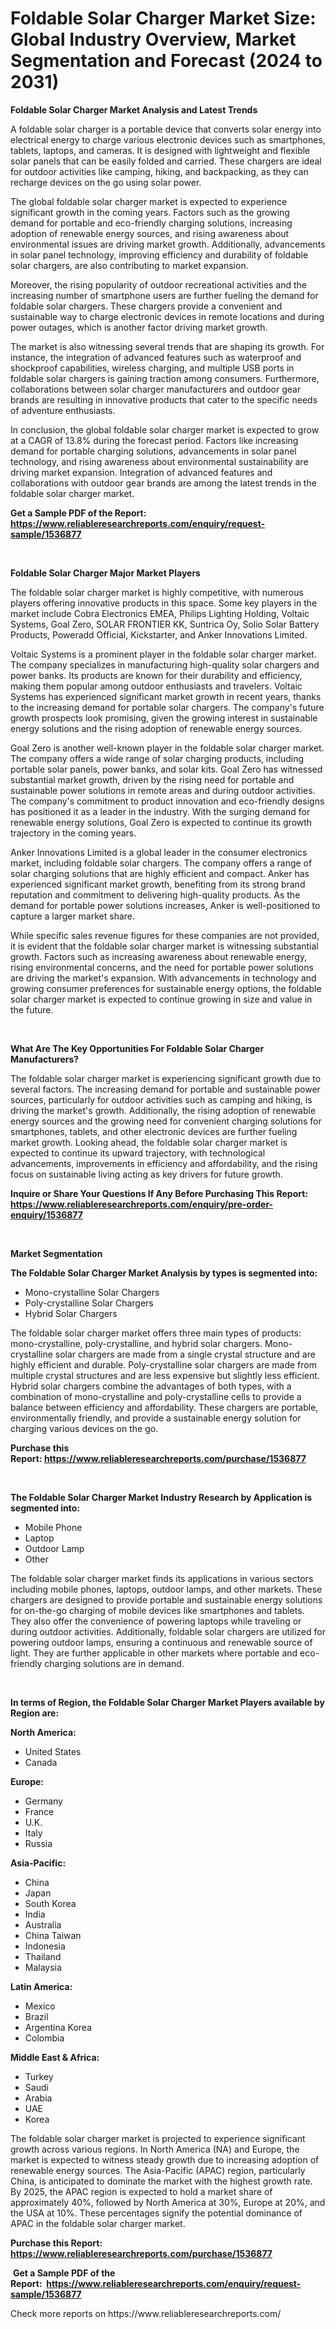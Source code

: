 <p><h1>Foldable Solar Charger Market Size: Global Industry Overview, Market Segmentation and Forecast (2024 to 2031)</h1></p><p><strong>Foldable Solar Charger Market Analysis and Latest Trends</strong></p>
<p><p>A foldable solar charger is a portable device that converts solar energy into electrical energy to charge various electronic devices such as smartphones, tablets, laptops, and cameras. It is designed with lightweight and flexible solar panels that can be easily folded and carried. These chargers are ideal for outdoor activities like camping, hiking, and backpacking, as they can recharge devices on the go using solar power.</p><p>The global foldable solar charger market is expected to experience significant growth in the coming years. Factors such as the growing demand for portable and eco-friendly charging solutions, increasing adoption of renewable energy sources, and rising awareness about environmental issues are driving market growth. Additionally, advancements in solar panel technology, improving efficiency and durability of foldable solar chargers, are also contributing to market expansion.</p><p>Moreover, the rising popularity of outdoor recreational activities and the increasing number of smartphone users are further fueling the demand for foldable solar chargers. These chargers provide a convenient and sustainable way to charge electronic devices in remote locations and during power outages, which is another factor driving market growth.</p><p>The market is also witnessing several trends that are shaping its growth. For instance, the integration of advanced features such as waterproof and shockproof capabilities, wireless charging, and multiple USB ports in foldable solar chargers is gaining traction among consumers. Furthermore, collaborations between solar charger manufacturers and outdoor gear brands are resulting in innovative products that cater to the specific needs of adventure enthusiasts.</p><p>In conclusion, the global foldable solar charger market is expected to grow at a CAGR of 13.8% during the forecast period. Factors like increasing demand for portable charging solutions, advancements in solar panel technology, and rising awareness about environmental sustainability are driving market expansion. Integration of advanced features and collaborations with outdoor gear brands are among the latest trends in the foldable solar charger market.</p></p>
<p><strong>Get a Sample PDF of the Report:&nbsp; <a href="https://www.reliableresearchreports.com/enquiry/request-sample/1536877">https://www.reliableresearchreports.com/enquiry/request-sample/1536877</a></strong></p>
<p>&nbsp;</p>
<p><strong>Foldable Solar Charger Major Market Players</strong></p>
<p><p>The foldable solar charger market is highly competitive, with numerous players offering innovative products in this space. Some key players in the market include Cobra Electronics EMEA, Philips Lighting Holding, Voltaic Systems, Goal Zero, SOLAR FRONTIER KK, Suntrica Oy, Solio Solar Battery Products, Poweradd Official, Kickstarter, and Anker Innovations Limited.</p><p>Voltaic Systems is a prominent player in the foldable solar charger market. The company specializes in manufacturing high-quality solar chargers and power banks. Its products are known for their durability and efficiency, making them popular among outdoor enthusiasts and travelers. Voltaic Systems has experienced significant market growth in recent years, thanks to the increasing demand for portable solar chargers. The company's future growth prospects look promising, given the growing interest in sustainable energy solutions and the rising adoption of renewable energy sources.</p><p>Goal Zero is another well-known player in the foldable solar charger market. The company offers a wide range of solar charging products, including portable solar panels, power banks, and solar kits. Goal Zero has witnessed substantial market growth, driven by the rising need for portable and sustainable power solutions in remote areas and during outdoor activities. The company's commitment to product innovation and eco-friendly designs has positioned it as a leader in the industry. With the surging demand for renewable energy solutions, Goal Zero is expected to continue its growth trajectory in the coming years.</p><p>Anker Innovations Limited is a global leader in the consumer electronics market, including foldable solar chargers. The company offers a range of solar charging solutions that are highly efficient and compact. Anker has experienced significant market growth, benefiting from its strong brand reputation and commitment to delivering high-quality products. As the demand for portable power solutions increases, Anker is well-positioned to capture a larger market share.</p><p>While specific sales revenue figures for these companies are not provided, it is evident that the foldable solar charger market is witnessing substantial growth. Factors such as increasing awareness about renewable energy, rising environmental concerns, and the need for portable power solutions are driving the market's expansion. With advancements in technology and growing consumer preferences for sustainable energy options, the foldable solar charger market is expected to continue growing in size and value in the future.</p></p>
<p>&nbsp;</p>
<p><strong>What Are The Key Opportunities For Foldable Solar Charger Manufacturers?</strong></p>
<p><p>The foldable solar charger market is experiencing significant growth due to several factors. The increasing demand for portable and sustainable power sources, particularly for outdoor activities such as camping and hiking, is driving the market's growth. Additionally, the rising adoption of renewable energy sources and the growing need for convenient charging solutions for smartphones, tablets, and other electronic devices are further fueling market growth. Looking ahead, the foldable solar charger market is expected to continue its upward trajectory, with technological advancements, improvements in efficiency and affordability, and the rising focus on sustainable living acting as key drivers for future growth.</p></p>
<p><strong>Inquire or Share Your Questions If Any Before Purchasing This Report: <a href="https://www.reliableresearchreports.com/enquiry/pre-order-enquiry/1536877">https://www.reliableresearchreports.com/enquiry/pre-order-enquiry/1536877</a></strong></p>
<p>&nbsp;</p>
<p><strong>Market Segmentation</strong></p>
<p><strong>The Foldable Solar Charger Market Analysis by types is segmented into:</strong></p>
<p><ul><li>Mono-crystalline Solar Chargers</li><li>Poly-crystalline Solar Chargers</li><li>Hybrid Solar Chargers</li></ul></p>
<p><p>The foldable solar charger market offers three main types of products: mono-crystalline, poly-crystalline, and hybrid solar chargers. Mono-crystalline solar chargers are made from a single crystal structure and are highly efficient and durable. Poly-crystalline solar chargers are made from multiple crystal structures and are less expensive but slightly less efficient. Hybrid solar chargers combine the advantages of both types, with a combination of mono-crystalline and poly-crystalline cells to provide a balance between efficiency and affordability. These chargers are portable, environmentally friendly, and provide a sustainable energy solution for charging various devices on the go.</p></p>
<p><strong>Purchase this Report:&nbsp;<a href="https://www.reliableresearchreports.com/purchase/1536877">https://www.reliableresearchreports.com/purchase/1536877</a></strong></p>
<p>&nbsp;</p>
<p><strong>The Foldable Solar Charger Market Industry Research by Application is segmented into:</strong></p>
<p><ul><li>Mobile Phone</li><li>Laptop</li><li>Outdoor Lamp</li><li>Other</li></ul></p>
<p><p>The foldable solar charger market finds its applications in various sectors including mobile phones, laptops, outdoor lamps, and other markets. These chargers are designed to provide portable and sustainable energy solutions for on-the-go charging of mobile devices like smartphones and tablets. They also offer the convenience of powering laptops while traveling or during outdoor activities. Additionally, foldable solar chargers are utilized for powering outdoor lamps, ensuring a continuous and renewable source of light. They are further applicable in other markets where portable and eco-friendly charging solutions are in demand.</p></p>
<p>&nbsp;</p>
<p><strong>In terms of Region, the Foldable Solar Charger Market Players available by Region are:</strong></p>
<p>
    <p> <strong> North America: </strong>
        <ul>
            <li>United States</li>
            <li>Canada</li>
        </ul>
        </p> 
    <p> <strong> Europe: </strong>
        <ul>
            <li>Germany</li>
            <li>France</li>
            <li>U.K.</li>
            <li>Italy</li>
            <li>Russia</li>
        </ul>
        </p> 
    <p> <strong> Asia-Pacific: </strong>
        <ul>
            <li>China</li>
            <li>Japan</li>
            <li>South Korea</li>
            <li>India</li>
            <li>Australia</li>
            <li>China Taiwan</li>
            <li>Indonesia</li>
            <li>Thailand</li>
            <li>Malaysia</li>
        </ul>
        </p> 
    <p> <strong> Latin America: </strong>
        <ul>
            <li>Mexico</li>
            <li>Brazil</li>
            <li>Argentina Korea</li>
            <li>Colombia</li>
        </ul>
        </p> 
    <p> <strong> Middle East & Africa: </strong>
        <ul>
            <li>Turkey</li>
            <li>Saudi</li>
            <li>Arabia</li>
            <li>UAE</li>
            <li>Korea</li>
        </ul>
    </p>
    </p>
<p><p>The foldable solar charger market is projected to experience significant growth across various regions. In North America (NA) and Europe, the market is expected to witness steady growth due to increasing adoption of renewable energy sources. The Asia-Pacific (APAC) region, particularly China, is anticipated to dominate the market with the highest growth rate. By 2025, the APAC region is expected to hold a market share of approximately 40%, followed by North America at 30%, Europe at 20%, and the USA at 10%. These percentages signify the potential dominance of APAC in the foldable solar charger market.</p></p>
<p><strong>Purchase this Report: <a href="https://www.reliableresearchreports.com/purchase/1536877">https://www.reliableresearchreports.com/purchase/1536877</a></strong></p>
<p>&nbsp;<strong>Get a Sample PDF of the Report:&nbsp;&nbsp;<a href="https://www.reliableresearchreports.com/enquiry/request-sample/1536877">https://www.reliableresearchreports.com/enquiry/request-sample/1536877</a></strong></p>
<p><strong></strong></p>
<p>Check more reports on https://www.reliableresearchreports.com/</p>